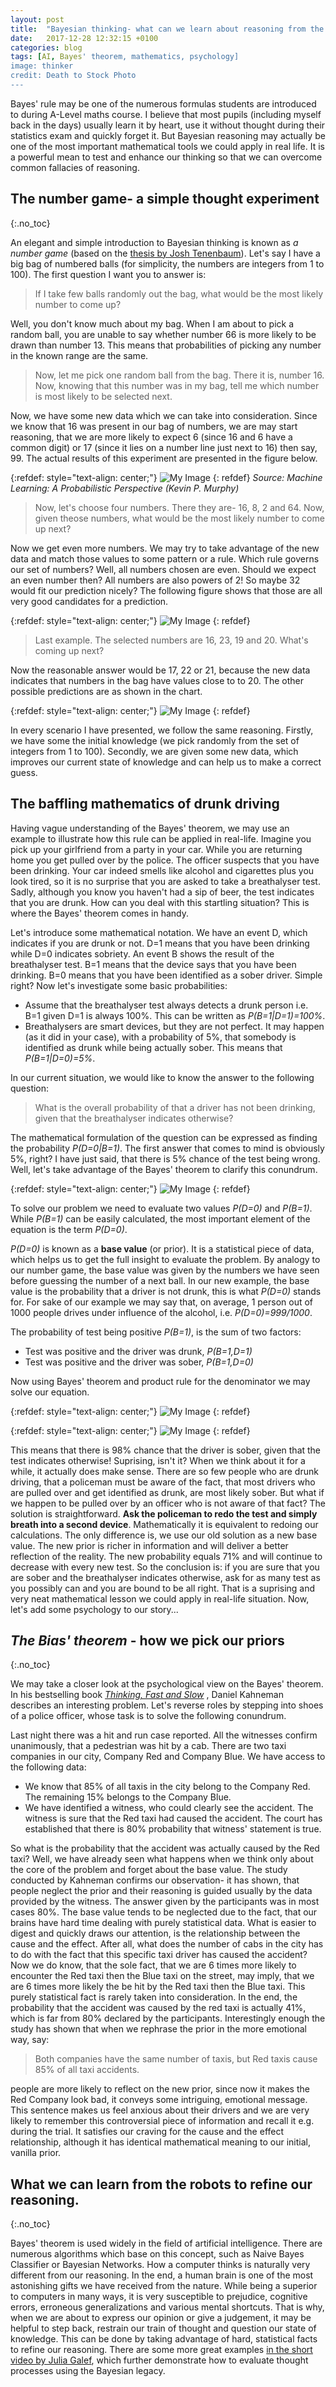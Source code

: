 ```yaml
---
layout: post
title:  "Bayesian thinking- what can we learn about reasoning from the machines?"
date:   2017-12-28 12:32:15 +0100
categories: blog
tags: [AI, Bayes' theorem, mathematics, psychology]
image: thinker
credit: Death to Stock Photo
---
```


Bayes' rule may be one of the numerous formulas students are introduced to during A-Level maths course. I believe that most pupils (including myself back in the days) usually learn it by heart, use it without thought during their statistics exam and quickly forget it. But Bayesian reasoning may actually be one of the most important mathematical tools we could apply in real life. It is a powerful mean to test and enhance our thinking so that we can overcome common fallacies of reasoning.


## The number game- a simple thought experiment
{:.no_toc}

An elegant and simple introduction to Bayesian thinking is known as<em> a number game</em> (based on the [thesis by Josh Tenenbaum](http://citeseerx.ist.psu.edu/viewdoc/download?doi=10.1.1.33.212&rep=rep1&type=pdf)). Let's say I have a big bag of numbered balls (for simplicity, the numbers are integers from 1 to 100). The first question I want you to answer is:

>If I take few balls randomly out the bag, what would be the most likely number to come up?

Well, you don't know much about my bag. When I am about to pick a random ball, you are unable to say whether number 66 is more likely to be drawn than number 13. This means that probabilities of picking any number in the known range are the same. 

>Now, let me pick one random ball from the bag. There it is, number 16. Now, knowing that this number was in my bag, tell me which number is most likely to be selected next.

Now, we have some new data which we can take into consideration. Since we know that 16 was present in our bag of numbers, we are may start reasoning, that we are more likely to expect 6 (since 16 and 6 have a common digit) or 17 (since it lies on a number line just next to 16) then say, 99. The actual results of this experiment are presented in the figure below.

{:refdef: style="text-align: center;"}
![My Image](/assets/1/Picture1.jpg)
{: refdef}
<em>Source: Machine Learning: A Probabilistic Perspective (Kevin P. Murphy)</em>

>Now, let's choose four numbers. There they are- 16, 8, 2 and 64. Now, given theose numbers, what would be the most likely number to come up next?

Now we get even more numbers. We may try to take advantage of the new data and match those values to some pattern or a rule. Which rule governs our set of numbers? Well, all numbers chosen are even. Should we expect an even number then? All numbers are also powers of 2! So maybe 32 would fit our prediction nicely? The following figure shows that those are all very good candidates for a prediction.

{:refdef: style="text-align: center;"}
![My Image](/assets/1/Picture2.jpg)
{: refdef}

>Last example. The selected numbers are 16, 23, 19 and 20. What's coming up next?

Now the reasonable answer would be 17, 22 or 21, because the new data indicates that numbers in the bag have values close to to 20. The other possible predictions are as shown in the chart.

{:refdef: style="text-align: center;"}
![My Image](/assets/1/Picture3.jpg)
{: refdef}

In every scenario I have presented, we follow the same reasoning. Firstly, we have some the initial knowledge (we pick randomly from the set of integers from 1 to 100). Secondly, we are given some new data, which improves our current state of knowledge and can help us to make a correct guess.

## The baffling mathematics of drunk driving
Having vague understanding of the Bayes' theorem, we may use an example to illustrate how this rule can be applied in real-life. Imagine you pick up your girlfriend from a party in your car. While you are returning home you get pulled over by the police. The officer suspects that you have been drinking. Your car indeed smells like alcohol and cigarettes plus you look tired, so it is no surprise that you are asked to take a breathalyser test. Sadly, although you know you haven't had a sip of beer, the test indicates that you are drunk. How can you deal with this startling situation? This is where the Bayes'  theorem comes in handy.

Let's introduce some mathematical notation. We have an event D, which indicates if you are drunk or not. D=1 means that you have been drinking while D=0 indicates sobriety. An event B shows the result of the breathalyser test. B=1  means that the device says that you have been drinking. B=0 means that you have been identified as a sober driver. Simple right? Now let's investigate some basic probabilities:
-	Assume that the breathalyser test always detects a drunk person i.e. B=1 given D=1 is always 100%. This can be written as <em>P(B=1|D=1)=100%</em>.
-	Breathalysers are smart devices, but they are not perfect. It may happen (as it did in your case), with a probability of 5%, that somebody is identified as drunk while being actually sober. This means that <em>P(B=1|D=0)=5%</em>.

In our current situation, we would like to know the answer to the following question:

>What is the overall probability of that a driver has not been drinking, given that the breathalyser indicates otherwise?

The mathematical formulation of the question can be expressed as finding the probability <em>P(D=0|B=1)</em>. The first answer that comes to mind is obviously 5%, right? I have just said, that there is 5% chance of the test being wrong. Well, let's take advantage of the Bayes' theorem to clarify this conundrum.

{:refdef: style="text-align: center;"}
![My Image](/assets/1/1.jpg)
{: refdef}

To solve our problem we need to evaluate two values <em>P(D=0)</em> and <em>P(B=1)</em>. While <em>P(B=1)</em> can be easily calculated, the most important element of the equation is the term <em>P(D=0)</em>.


<em>P(D=0)</em> is known as a **base value** (or prior). It is a statistical piece of data, which helps us to get the full insight to evaluate the problem. By analogy to our number game, the base value was given by the numbers we have seen before guessing the number of a next ball. In our new example, the base value is the probability that a driver is not drunk, this is what <em>P(D=0)</em> stands for. For sake of our example we may say that, on average, 1 person out of 1000 people drives under influence of the alcohol, i.e. <em>P(D=0)=999/1000</em>.

The probability of test being positive <em>P(B=1)</em>,  is the sum of two factors:
- Test was positive and the driver was drunk, <em>P(B=1,D=1)</em>
- Test was positive and the driver was sober, <em>P(B=1,D=0)</em>

Now using Bayes' theorem and product rule for the denominator we may solve our equation.

{:refdef: style="text-align: center;"}
![My Image](/assets/1/2.jpg)
{: refdef}

{:refdef: style="text-align: center;"}
![My Image](/assets/1/3.jpg)
{: refdef}

This means that there is 98% chance that the driver is sober, given that the test indicates otherwise! Suprising, isn't it? When we think about it for a while, it actually does make sense. There are so few people who are drunk driving, that a policeman must be aware of the fact, that most drivers who are pulled over and get identified as drunk, are most likely sober. But what if we happen to be pulled over by an officer who is not aware of that fact? The solution is straightforward. **Ask the policeman to redo the test and simply breath into a second device**. Mathematically it is equivalent to redoing our calculations. The only difference is, we use our old solution as a new base value. The new prior is richer in information and will deliver a better reflection of the reality. The new probability equals 71% and will continue to decrease with every new test. So the conclusion is: if you are sure that you are sober and the breathalyser indicates otherwise, ask for as many test as you possibly can and you are bound to be all right.
That is a suprising and very neat mathematical lesson we could apply in real-life situation. Now, let's add some psychology to our story...


## <em> The Bias' theorem</em> - how we pick our priors
{:.no_toc}

We may take a closer look at the psychological view on the Bayes' theorem. In his bestselling book<em> [Thinking, Fast and Slow](https://www.goodreads.com/book/show/11468377-thinking-fast-and-slow) </em>, Daniel Kahneman describes an interesting problem. Let's reverse roles by stepping into shoes of a police officer, whose task is to solve the following conundrum.

Last night there was a hit and run case reported. All the witnesses confirm unanimously, that a pedestrian was hit by a cab. There are two taxi companies in our city, Company Red and Company Blue. We have access to the following data:
- We know that 85% of all taxis in the city belong to the Company Red. The remaining 15% belongs to the Company Blue.
- We have identified a witness, who could clearly see the accident. The witness is sure that the Red taxi  had caused the accident. The court has established that there is 80% probability that witness' statement is true.

So what is the probability that the accident was actually caused by the Red taxi?
Well, we have already seen what happens when we think only about the core of the problem and forget about the base value. The study conducted by Kahneman confirms our observation- it has shown, that people neglect the prior and their reasoning is guided usually by the data provided by the witness. The answer given by the participants was in most cases 80%. The base value tends to be neglected due to the fact, that our brains have hard time dealing with purely statistical data. What is easier to digest and quickly draws our attention, is the relationship between the cause and the effect. After all, what does the number of cabs in the city has to do with the fact that this specific taxi driver has caused the accident?
Now we do know, that the sole fact, that we are 6 times more likely to encounter the Red taxi then the Blue taxi on the street, may imply, that we are 6 times more likely the be hit by the Red taxi then the Blue taxi. This purely statistical fact is rarely taken into consideration. In the end, the probability that the accident was caused by the red taxi is actually 41%, which is far from 80% declared by the participants. Interestingly enough the study has shown that when we rephrase the prior in the more emotional way, say:

>Both companies have the same number of taxis, but Red taxis cause 85% of all taxi accidents.

people are more likely to reflect on the new prior, since now it makes the Red Company look bad, it conveys some intriguing, emotional message. This sentence makes us feel anxious about their drivers and we are very likely to remember this controversial piece of information and recall it e.g. during the trial. It satisfies our craving for the cause and the effect relationship, although it has identical mathematical meaning to our initial, vanilla prior.

## What we can learn from the robots to refine our reasoning.
{:.no_toc}

Bayes' theorem is used widely in the field of artificial intelligence. There are numerous algorithms which base on this concept, such as Naive Bayes Classifier or Bayesian Networks. How a computer thinks is naturally very different from our reasoning. In the end, a human brain is one of the most astonishing gifts we have received from the nature. While being a superior to computers in many ways, it is very susceptible to prejudice, cognitive errors, erroneous generalizations and various mental shortcuts. That is why, when we are about to express our opinion or give a judgement, it may be helpful to step back, restrain our train of thought and question our state of knowledge. This can be done by taking advantage of hard, statistical facts to refine our reasoning. There are some more great examples [in the short video by Julia Galef](https://www.youtube.com/watch?v=BrK7X_XlGB8&t), which further demonstrate how to evaluate thought processes using the Bayesian legacy.
